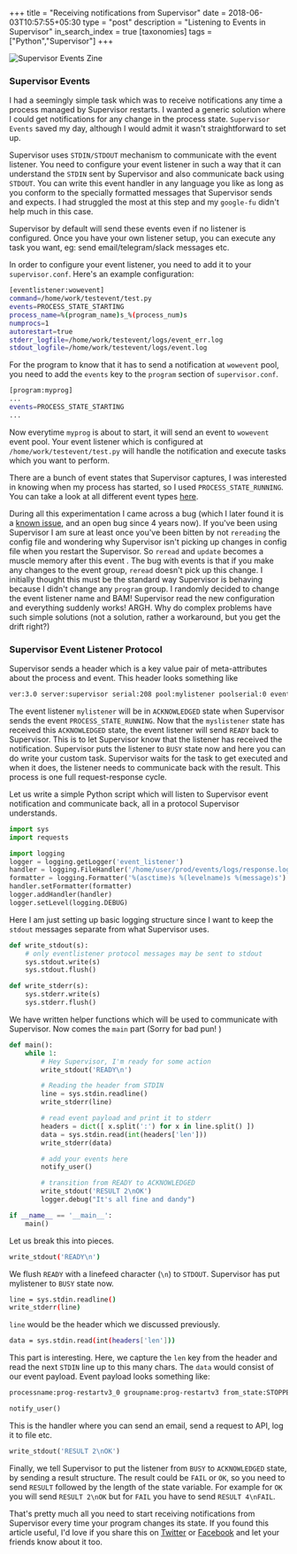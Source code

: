 +++
title = "Receiving notifications from Supervisor"
date = 2018-06-03T10:57:55+05:30
type = "post"
description = "Listening to Events in Supervisor"
in_search_index = true
[taxonomies]
tags = ["Python","Supervisor"]
+++

![Supervisor Events Zine](images/supervisor-zine.jpg "Supervisor Events Zine")

### Supervisor Events

I had a seemingly simple task which was to receive notifications any time a process managed by Supervisor restarts. I wanted a generic solution where I could get notifications for any change in the process state. `Supervisor Events` saved my day, although I would admit it wasn't straightforward to set up.

Supervisor uses `STDIN/STDOUT` mechanism to communicate with the event listener. You need to configure your event listener in such a way that it can understand the `STDIN` sent by Supervisor and also communicate back using `STDOUT`. You can write this event handler in any language you like as long as you conform to the specially formatted messages that Supervisor sends and expects. I had struggled the most at this step and my `google-fu` didn't help much in this case.

Supervisor by default will send these events even if no listener is configured. Once you have your own listener setup, you can execute any task you want, eg: send email/telegram/slack messages etc.

In order to configure your event listener, you need to add it to your `supervisor.conf`. Here's an example configuration:

```bash
[eventlistener:wowevent]
command=/home/work/testevent/test.py
events=PROCESS_STATE_STARTING
process_name=%(program_name)s_%(process_num)s
numprocs=1
autorestart=true
stderr_logfile=/home/work/testevent/logs/event_err.log
stdout_logfile=/home/work/testevent/logs/event.log
```

For the program to know that it has to send a notification at `wowevent` pool, you need to add the `events` key to the `program` section of `supervisor.conf`.

```bash
[program:myprog]
...
events=PROCESS_STATE_STARTING
...
```

Now everytime `myprog` is about to start, it will send an event to `wowevent` event pool. Your event listener which is configured at `/home/work/testevent/test.py` will handle the notification and execute tasks which you want to perform.

There are a bunch of event states that Supervisor captures, I was interested in knowing when my process has started, so I used `PROCESS_STATE_RUNNING`. You can take a look at all different event types [here](http://supervisord.org/events.html#event-types).

During all this experimentation I came across a bug (which I later found it is a [known issue](https://github.com/Supervisor/supervisor/issues/339), and an open bug since 4 years now). If you've been using Supervisor I am sure at least once you've been bitten by not `rereading` the config file and wondering why Supervisor isn't picking up changes in config file when you restart the Supervisor. So `reread` and `update` becomes a muscle memory after this event <i class="em em-stuck_out_tongue_closed_eyes"></i>.
The bug with events is that if you make any changes to the event group, `reread` doesn't pick up this change. I initially thought this must be the standard way Supervisor is behaving because I didn't change any `program` group. I randomly decided to change the event listener name and BAM! Supervisor read the new configuration and everything suddenly works! ARGH. Why do complex problems have such simple solutions <i class="em em-smiley"></i> (not a solution, rather a workaround, but you get the drift right?)

### Supervisor Event Listener Protocol

Supervisor sends a header which is a key value pair of meta-attributes about the process and event. This header looks something like

```bash
ver:3.0 server:supervisor serial:208 pool:mylistener poolserial:0 eventname:PROCESS_STATE_RUNNING len:69
```

The event listener `mylistener` will be in `ACKNOWLEDGED` state when Supervisor sends the event `PROCESS_STATE_RUNNING`. Now that the `myslistener` state has received this `ACKNOWLEDGED` state, the event listener will send `READY` back to Supervisor. This is to let Supervisor know that the listener has received the notification.
Supervisor puts the listener to `BUSY` state now and here you can do write your custom task. Supervisor waits for the task to get executed and when it does, the listener needs to communicate back with the result. This process is one full request-response cycle.

Let us write a simple Python script which will listen to Supervisor event notification and communicate back, all in a protocol Supervisor understands.

```python
import sys
import requests

import logging
logger = logging.getLogger('event_listener')
handler = logging.FileHandler('/home/user/prod/events/logs/response.log')
formatter = logging.Formatter('%(asctime)s %(levelname)s %(message)s')
handler.setFormatter(formatter)
logger.addHandler(handler)
logger.setLevel(logging.DEBUG)
```

Here I am just setting up basic logging structure since I want to keep the `stdout` messages separate from what Supervisor uses.

```python
def write_stdout(s):
    # only eventlistener protocol messages may be sent to stdout
    sys.stdout.write(s)
    sys.stdout.flush()

def write_stderr(s):
    sys.stderr.write(s)
    sys.stderr.flush()
```

We have written helper functions which will be used to communicate with Supervisor. Now comes the `main` part (Sorry for bad pun! <i class="em em-blush"></i>)

```python
def main():
    while 1:
        # Hey Supervisor, I'm ready for some action
        write_stdout('READY\n')

        # Reading the header from STDIN
        line = sys.stdin.readline()
        write_stderr(line)

        # read event payload and print it to stderr
        headers = dict([ x.split(':') for x in line.split() ])
        data = sys.stdin.read(int(headers['len']))
        write_stderr(data)

        # add your events here
        notify_user()

        # transition from READY to ACKNOWLEDGED
        write_stdout('RESULT 2\nOK')
        logger.debug("It's all fine and dandy")

if __name__ == '__main__':
    main()
```

Let us break this into pieces.

```bash
write_stdout('READY\n')
```

We flush `READY` with a linefeed character (`\n`) to `STDOUT`. Supervisor has put mylistener to `BUSY` state now.

```bash
line = sys.stdin.readline()
write_stderr(line)
```

`line` would be the header which we discussed previously.

```bash
data = sys.stdin.read(int(headers['len']))
```

This part is interesting. Here, we capture the `len` key from the header and read the next `STDIN` line up to this many chars. The `data` would consist of our event payload.
Event payload looks something like:

```bash
processname:prog-restartv3_0 groupname:prog-restartv3 from_state:STOPPED tries:0ver:3.0 server:supervisor serial:25 pool:prog-restartv3 poolserial:3 eventname:PROCESS_STATE_STARTING len:76`
```

```python
notify_user()
```

This is the handler where you can send an email, send a request to API, log it to file etc.

```python
write_stdout('RESULT 2\nOK')
```

Finally, we tell Supervisor to put the listener from `BUSY` to `ACKNOWLEDGED` state, by sending a result structure. The result could be `FAIL` or `OK`, so you need to send `RESULT` followed by the length of the state variable. For example for `OK` you will send `RESULT 2\nOK` but for `FAIL` you have to send `RESULT 4\nFAIL`.

That's pretty much all you need to start receiving notifications from Supervisor every time your program changes its state. If you found this article useful, I'd love if you share this on [Twitter](https://twitter.com/intent/tweet?url=https%3A%2F%2Fmr-karan.github.io%2Fposts%2Fsupervisor-notifications&text=Receiving%20notifications%20from%20Supervisor) or [Facebook](https://www.facebook.com/sharer/sharer.php?u=https%3A%2F%2Fmr-karan.github.io%2Fposts%2Fsupervisor-notifications) and let your friends know about it too.
